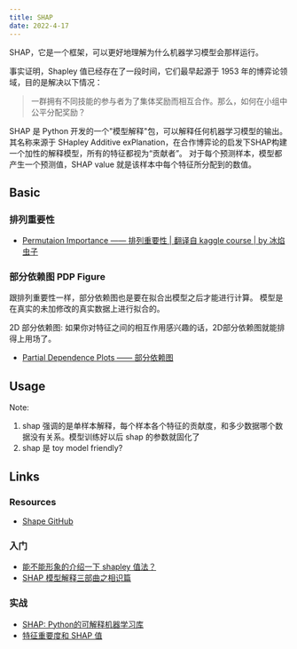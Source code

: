 ```yaml
---
title: SHAP
date: 2022-4-17
---
```


SHAP，它是一个框架，可以更好地理解为什么机器学习模型会那样运行。

事实证明，Shapley 值已经存在了一段时间，它们最早起源于 1953 年的博弈论领域，目的是解决以下情况：

> 一群拥有不同技能的参与者为了集体奖励而相互合作。那么，如何在小组中公平分配奖励？

SHAP 是 Python 开发的一个"模型解释"包，可以解释任何机器学习模型的输出。
其名称来源于 SHapley Additive exPlanation，在合作博弈论的启发下SHAP构建一个加性的解释模型，所有的特征都视为“贡献者”。
对于每个预测样本，模型都产生一个预测值，SHAP value 就是该样本中每个特征所分配到的数值。

## Basic

### 排列重要性

- [Permutaion Importance —— 排列重要性 | 翻译自 kaggle course | by 冰焰虫子](https://iceflameworm.github.io/2019/08/17/permutaion-importance/)

### 部分依赖图 PDP Figure

跟排列重要性一样，部分依赖图也是要在拟合出模型之后才能进行计算。
模型是在真实的未加修改的真实数据上进行拟合的。

2D 部分依赖图: 如果你对特征之间的相互作用感兴趣的话，2D部分依赖图就能排得上用场了。

- [Partial Dependence Plots —— 部分依赖图](https://iceflameworm.github.io/2019/08/28/partial-plots/)

## Usage

Note:

1. shap 强调的是单样本解释，每个样本各个特征的贡献度，和多少数据哪个数据没有关系。模型训练好以后 shap 的参数就固化了
2. shap 是 toy model friendly?

## Links

### Resources

- [Shape GitHub](https://github.com/slundberg/shap)

### 入门

- [能不能形象的介绍一下 shapley 值法？](https://www.zhihu.com/question/23180647/answer/152293880)
- [SHAP 模型解释三部曲之相识篇](https://zhuanlan.zhihu.com/p/454243793)

### 实战

- [SHAP: Python的可解释机器学习库](https://zhuanlan.zhihu.com/p/83412330)
- [特征重要度和 SHAP 值](https://zhuanlan.zhihu.com/p/163764368)